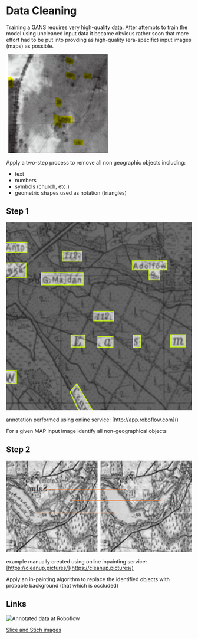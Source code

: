 # Data Cleaning

Training a GANS requires very high-quality data. After attempts to train the model using uncleaned input data it became obvious rather soon that more effort had to be put into provding as high-quality (era-specific) input images (maps) as possible.

![a fake aerial with visible text remnants](images/text_from_map_visible_in_fake_aerial.png)

Apply a two-step process to remove all non geographic objects including:

* text
* numbers
* symbols (church, etc.)
* geometric shapes used as notation (triangles)

## Step 1
![image annoted with text/glyphs](images/annotated_image.png)

annotation performed using online service: [http://app.roboflow.com]()

For a given MAP input image identify all non-geographical objects 

## Step 2
![Normal map image vs map image with text removed via inpatining](images/normal_vs_removed_text.png)

example manually created using online inpainting service: [https://cleanup.pictures/](https://cleanup.pictures/)

Apply an in-painting algorithm to replace the identified objects with probable background (that which is occluded)

## Links

![Annotated data at Roboflow](https://app.roboflow.com/photo-to-map/old-maps-text-detection/overview)

[Slice and Stich images](https://github.com/samdobson/image_slicer)